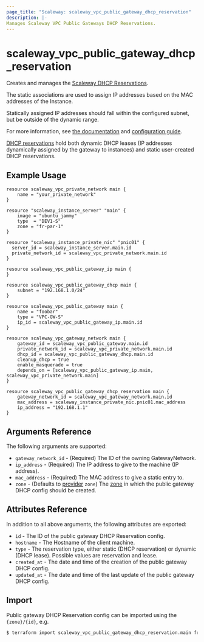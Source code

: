 ```yaml
---
page_title: "Scaleway: scaleway_vpc_public_gateway_dhcp_reservation"
description: |-
Manages Scaleway VPC Public Gateways DHCP Reservations.
---
```


# scaleway_vpc_public_gateway_dhcp_reservation

Creates and manages the [Scaleway DHCP Reservations](https://www.scaleway.com/en/docs/network/vpc/concepts/#dhcp).

The static associations are used to assign IP addresses based on the MAC addresses of the Instance.

Statically assigned IP addresses should fall within the configured subnet, but be outside of the dynamic range.

For more information, see [the documentation](https://developers.scaleway.com/en/products/vpc-gw/api/v1/#dhcp-c05544) and [configuration guide](https://www.scaleway.com/en/docs/network/vpc/how-to/configure-a-public-gateway/#how-to-review-and-configure-dhcp).

[DHCP reservations](https://developers.scaleway.com/en/products/vpc-gw/api/v1/#dhcp-entries-e40fb6) hold both dynamic DHCP leases (IP addresses dynamically assigned by the gateway to instances) and static user-created DHCP reservations.

## Example Usage

```hcl
resource scaleway_vpc_private_network main {
    name = "your_private_network"
}

resource "scaleway_instance_server" "main" {
    image = "ubuntu_jammy"
    type  = "DEV1-S"
    zone = "fr-par-1"
}

resource "scaleway_instance_private_nic" "pnic01" {
  server_id = scaleway_instance_server.main.id
  private_network_id = scaleway_vpc_private_network.main.id
}

resource scaleway_vpc_public_gateway_ip main {
}

resource scaleway_vpc_public_gateway_dhcp main {
    subnet = "192.168.1.0/24"
}

resource scaleway_vpc_public_gateway main {
    name = "foobar"
    type = "VPC-GW-S"
    ip_id = scaleway_vpc_public_gateway_ip.main.id
}

resource scaleway_vpc_gateway_network main {
    gateway_id = scaleway_vpc_public_gateway.main.id
    private_network_id = scaleway_vpc_private_network.main.id
    dhcp_id = scaleway_vpc_public_gateway_dhcp.main.id
    cleanup_dhcp = true
    enable_masquerade = true
    depends_on = [scaleway_vpc_public_gateway_ip.main, scaleway_vpc_private_network.main]
}

resource scaleway_vpc_public_gateway_dhcp_reservation main {
    gateway_network_id = scaleway_vpc_gateway_network.main.id
    mac_address = scaleway_instance_private_nic.pnic01.mac_address
    ip_address = "192.168.1.1"
}
```

## Arguments Reference

The following arguments are supported:

- `gateway_network_id` - (Required) The ID of the owning GatewayNetwork.
- `ip_address` - (Required) The IP address to give to the machine (IP address).
- `mac_address` - (Required) The MAC address to give a static entry to.
- `zone` - (Defaults to [provider](../index.md#zone) `zone`) The [zone](../guides/regions_and_zones.md#zones) in which the public gateway DHCP config should be created.

## Attributes Reference

In addition to all above arguments, the following attributes are exported:

- `id` - The ID of the public gateway DHCP Reservation config.
- `hostname` - The Hostname of the client machine.
- `type` - The reservation type, either static (DHCP reservation) or dynamic (DHCP lease). Possible values are reservation and lease.
- `created_at` - The date and time of the creation of the public gateway DHCP config.
- `updated_at` - The date and time of the last update of the public gateway DHCP config.

## Import

Public gateway DHCP Reservation config can be imported using the `{zone}/{id}`, e.g.

```bash
$ terraform import scaleway_vpc_public_gateway_dhcp_reservation.main fr-par-1/11111111-1111-1111-1111-111111111111
```
